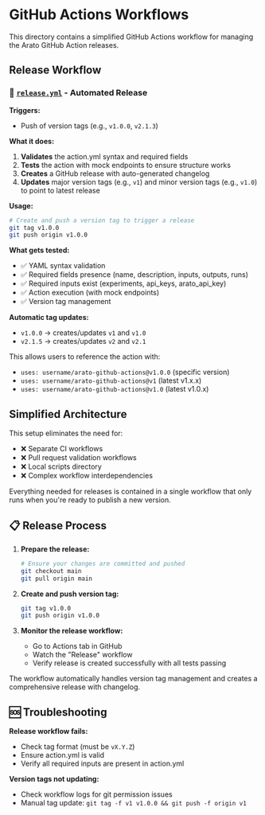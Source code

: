 # GitHub Actions Workflows

This directory contains a simplified GitHub Actions workflow for managing the Arato GitHub Action releases.

## Release Workflow

### 🚀 [`release.yml`](release.yml) - Automated Release

**Triggers:**
- Push of version tags (e.g., `v1.0.0`, `v2.1.3`)

**What it does:**
1. **Validates** the action.yml syntax and required fields
2. **Tests** the action with mock endpoints to ensure structure works
3. **Creates** a GitHub release with auto-generated changelog
4. **Updates** major version tags (e.g., `v1`) and minor version tags (e.g., `v1.0`) to point to latest release

**Usage:**
```bash
# Create and push a version tag to trigger a release
git tag v1.0.0
git push origin v1.0.0
```

**What gets tested:**
- ✅ YAML syntax validation
- ✅ Required fields presence (name, description, inputs, outputs, runs)
- ✅ Required inputs exist (experiments, api_keys, arato_api_key)
- ✅ Action execution (with mock endpoints)
- ✅ Version tag management

**Automatic tag updates:**
- `v1.0.0` → creates/updates `v1` and `v1.0`
- `v2.1.5` → creates/updates `v2` and `v2.1`

This allows users to reference the action with:
- `uses: username/arato-github-actions@v1.0.0` (specific version)
- `uses: username/arato-github-actions@v1` (latest v1.x.x)
- `uses: username/arato-github-actions@v1.0` (latest v1.0.x)

## Simplified Architecture

This setup eliminates the need for:
- ❌ Separate CI workflows
- ❌ Pull request validation workflows  
- ❌ Local scripts directory
- ❌ Complex workflow interdependencies

Everything needed for releases is contained in a single workflow that only runs when you're ready to publish a new version.

## 📋 Release Process

1. **Prepare the release:**
   ```bash
   # Ensure your changes are committed and pushed
   git checkout main
   git pull origin main
   ```

2. **Create and push version tag:**
   ```bash
   git tag v1.0.0
   git push origin v1.0.0
   ```

3. **Monitor the release workflow:**
   - Go to Actions tab in GitHub
   - Watch the "Release" workflow
   - Verify release is created successfully with all tests passing

The workflow automatically handles version tag management and creates a comprehensive release with changelog.

## 🆘 Troubleshooting

**Release workflow fails:**
- Check tag format (must be `vX.Y.Z`)
- Ensure action.yml is valid
- Verify all required inputs are present in action.yml

**Version tags not updating:**
- Check workflow logs for git permission issues
- Manual tag update: `git tag -f v1 v1.0.0 && git push -f origin v1`
